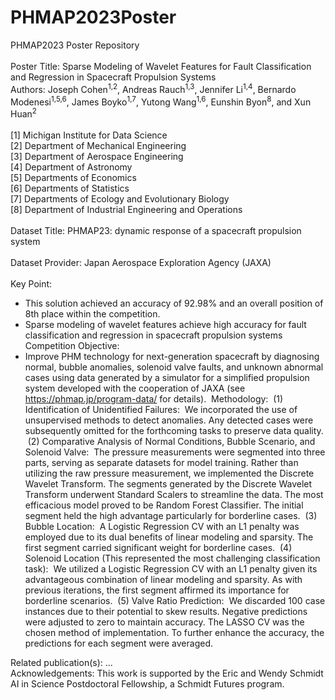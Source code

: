 # PHMAP2023Poster<br>
PHMAP2023 Poster Repository<br><br>
Poster Title: Sparse Modeling of Wavelet Features for Fault Classification and Regression in Spacecraft Propulsion Systems<br>
Authors: Joseph Cohen<sup>1,2</sup>, Andreas Rauch<sup>1,3</sup>, Jennifer Li<sup>1,4</sup>, Bernardo Modenesi<sup>1,5,6</sup>, James Boyko<sup>1,7</sup>, Yutong Wang<sup>1,6</sup>, Eunshin Byon<sup>8</sup>, and Xun Huan<sup>2</sup>
​<br>
<br>
[1] Michigan Institute for Data Science<br>
[2] Department of Mechanical Engineering<br>
[3] Department of Aerospace Engineering<br>
[4] Department of Astronomy<br>
[5] Departments of Economics<br>
[6] Departments of Statistics<br>
[7] Departments of Ecology and Evolutionary Biology<br>
[8] Department of Industrial Engineering and Operations<br>
​
<br>Dataset Title: PHMAP23: dynamic response of a spacecraft propulsion system<br>
​
<br>Dataset Provider: Japan Aerospace Exploration Agency (JAXA)
​
<br><br>Key Point:
- This solution achieved an accuracy of 92.98% and an overall position of 8th place within the competition.
- Sparse modeling of wavelet features achieve high accuracy for fault classification and regression in spacecraft propulsion systems
​
Competition Objective:
- Improve PHM technology for next-generation spacecraft by diagnosing normal, bubble anomalies, solenoid valve faults, and unknown abnormal cases using data generated by a simulator for a simplified propulsion system developed with the cooperation of JAXA (see https://phmap.jp/program-data/ for details).
​
Methodology:
​
(1) Identification of Unidentified Failures:
​
We incorporated the use of unsupervised methods to detect anomalies. Any detected cases were subsequently omitted for the forthcoming tasks to preserve data quality.
​
(2) Comparative Analysis of Normal Conditions, Bubble Scenario, and Solenoid Valve:
​
The pressure measurements were segmented into three parts, serving as separate datasets for model training. Rather than utilizing the raw pressure measurement, we implemented the Discrete Wavelet Transform. The segments generated by the Discrete Wavelet Transform underwent Standard Scalers to streamline the data. The most efficacious model proved to be Random Forest Classifier. The initial segment held the high advantage particularly for borderline cases.
​
(3) Bubble Location:
​
A Logistic Regression CV with an L1 penalty was employed due to its dual benefits of linear modeling and sparsity. The first segment carried significant weight for borderline cases.
​
(4) Solenoid Location (This represented the most challenging classification task):
​
We utilized a Logistic Regression CV with an L1 penalty given its advantageous combination of linear modeling and sparsity. As with previous iterations, the first segment affirmed its importance for borderline scenarios.
​
(5) Valve Ratio Prediction:
​
We discarded 100 case instances due to their potential to skew results. Negative predictions were adjusted to zero to maintain accuracy. The LASSO CV was the chosen method of implementation. To further enhance the accuracy, the predictions for each segment were averaged.
    
Related publication(s):
...
​
<br>Acknowledgements: This work is supported by the Eric and Wendy Schmidt AI in Science Postdoctoral Fellowship, a Schmidt Futures program.

